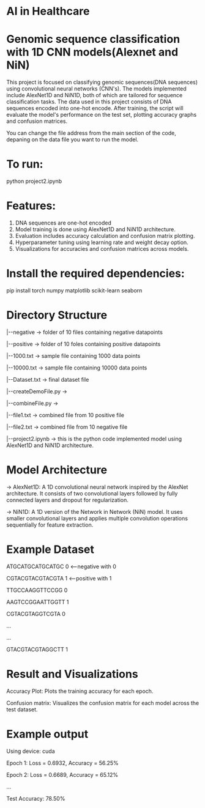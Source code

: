 # AI in Healthcare
# Genomic sequence classification with 1D CNN models(Alexnet and NiN)

This project is focused on classifying genomic sequences(DNA sequences) using convolutional neural networks (CNN's). The models implemented include AlexNet1D and NiN1D, both of which are tailored for sequence classification tasks. The data used in this project consists of DNA sequences encoded into one-hot encode. After training, the script will evaluate the model's performance on the test set, plotting accuracy graphs and confusion matrices.

You can change the file address from the main section of the code, depaning on the data file you want to run the model. 

# To run:
python project2.ipynb

# Features:
1. DNA sequences are one-hot encoded
2. Model training is done using AlexNet1D and NiN1D architecture.
3. Evaluation includes accuracy calculation and confusion matrix plotting.
4. Hyperparameter tuning using learning rate and weight decay option.
5. Visualizations for accuracies and confusion matrices across models.

# Install the required dependencies:
pip install torch numpy matplotlib scikit-learn seaborn

# Directory Structure
|--negative -> folder of 10 files containing negative datapoints

|--positive -> folder of 10 foles containing positive datapoints

|--1000.txt -> sample file containing 1000 data points

|--10000.txt -> sample file containing 10000 data points

|--Dataset.txt -> final dataset file

|--createDemoFile.py -> 

|--combineFile.py -> 

|--file1.txt -> combined file from 10 positive file

|--file2.txt -> combined file from 10 negative file

|--project2.ipynb -> this is the python code implemented model using AlexNet1D and NiN1D architecture.

# Model Architecture
-> AlexNet1D: A 1D convolutional neural network inspired by the AlexNet architecture. It consists of two convolutional layers followed by fully connected layers and dropout for regularization.

-> NiN1D: A 1D version of the Network in Network (NiN) model. It uses smaller convolutional layers and applies multiple convolution operations sequentially for feature extraction.

# Example Dataset
ATGCATGCATGCATGC 0 <--negative with 0

CGTACGTACGTACGTA 1 <--positive with 1

TTGCCAAGGTTCCGG 0

AAGTCCGGAATTGGTT 1

CGTACGTAGGTCGTA 0

...

...

GTACGTACGTAGGCTT 1


# Result and Visualizations
Accuracy Plot: Plots the training accuracy for each epoch.

Confusion matrix: Visualizes the confusion matrix for each model across the test dataset.

# Example output
Using device: cuda

Epoch 1: Loss = 0.6932, Accuracy = 56.25%

Epoch 2: Loss = 0.6689, Accuracy = 65.12%

...

Test Accuracy: 78.50%
